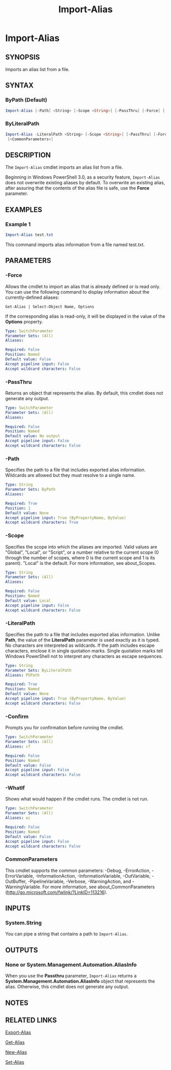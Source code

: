 ﻿---
ms.date:  06/09/2017
schema:  2.0.0
locale:  en-us
keywords:  powershell,cmdlet
online version:  http://go.microsoft.com/fwlink/?LinkID=113339
external help file:  Microsoft.PowerShell.Commands.Utility.dll-Help.xml
title:  Import-Alias
---
# Import-Alias

## SYNOPSIS

Imports an alias list from a file.

## SYNTAX

### ByPath (Default)

```powershell
Import-Alias [-Path] <String> [-Scope <String>] [-PassThru] [-Force] [-WhatIf] [-Confirm] [<CommonParameters>]
```

### ByLiteralPath

```powershell
Import-Alias -LiteralPath <String> [-Scope <String>] [-PassThru] [-Force] [-WhatIf] [-Confirm]
 [<CommonParameters>]
```

## DESCRIPTION

The `Import-Alias` cmdlet imports an alias list from a file.

Beginning in Windows PowerShell 3.0, as a security feature, `Import-Alias` does not overwrite existing aliases by default.
To overwrite an existing alias, after assuring that the contents of the alias file is safe, use the **Force** parameter.

## EXAMPLES

### Example 1

```powershell
Import-Alias test.txt
```

This command imports alias information from a file named test.txt.

## PARAMETERS

### -Force

Allows the cmdlet to import an alias that is already defined or is read only.
You can use the following command to display information about the currently-defined aliases:

`Get-Alias | Select-Object Name, Options`

If the corresponding alias is read-only, it will be displayed in the value of the **Options** property.

```yaml
Type: SwitchParameter
Parameter Sets: (All)
Aliases:

Required: False
Position: Named
Default value: False
Accept pipeline input: False
Accept wildcard characters: False
```

### -PassThru

Returns an object that represents the alias.
By default, this cmdlet does not generate any output.

```yaml
Type: SwitchParameter
Parameter Sets: (All)
Aliases:

Required: False
Position: Named
Default value: No output
Accept pipeline input: False
Accept wildcard characters: False
```

### -Path

Specifies the path to a file that includes exported alias information.
Wildcards are allowed but they must resolve to a single name.

```yaml
Type: String
Parameter Sets: ByPath
Aliases:

Required: True
Position: 1
Default value: None
Accept pipeline input: True (ByPropertyName, ByValue)
Accept wildcard characters: True
```

### -Scope

Specifies the scope into which the aliases are imported.
Valid values are "Global", "Local", or "Script", or a number relative to the current scope (0 through the number of scopes, where 0 is the current scope and 1 is its parent).
"Local" is the default.
For more information, see about_Scopes.

```yaml
Type: String
Parameter Sets: (All)
Aliases:

Required: False
Position: Named
Default value: Local
Accept pipeline input: False
Accept wildcard characters: False
```

### -LiteralPath

Specifies the path to a file that includes exported alias information.
Unlike **Path**, the value of the **LiteralPath** parameter is used exactly as it is typed.
No characters are interpreted as wildcards.
If the path includes escape characters, enclose it in single quotation marks.
Single quotation marks tell Windows PowerShell not to interpret any characters as escape sequences.

```yaml
Type: String
Parameter Sets: ByLiteralPath
Aliases: PSPath

Required: True
Position: Named
Default value: None
Accept pipeline input: True (ByPropertyName, ByValue)
Accept wildcard characters: False
```

### -Confirm

Prompts you for confirmation before running the cmdlet.

```yaml
Type: SwitchParameter
Parameter Sets: (All)
Aliases: cf

Required: False
Position: Named
Default value: False
Accept pipeline input: False
Accept wildcard characters: False
```

### -WhatIf

Shows what would happen if the cmdlet runs.
The cmdlet is not run.

```yaml
Type: SwitchParameter
Parameter Sets: (All)
Aliases: wi

Required: False
Position: Named
Default value: False
Accept pipeline input: False
Accept wildcard characters: False
```

### CommonParameters

This cmdlet supports the common parameters: -Debug, -ErrorAction, -ErrorVariable, -InformationAction, -InformationVariable, -OutVariable, -OutBuffer, -PipelineVariable, -Verbose, -WarningAction, and -WarningVariable. For more information, see about_CommonParameters (http://go.microsoft.com/fwlink/?LinkID=113216).

## INPUTS

### System.String

You can pipe a string that contains a path to `Import-Alias`.

## OUTPUTS

### None or System.Management.Automation.AliasInfo

When you use the **Passthru** parameter, `Import-Alias` returns a **System.Management.Automation.AliasInfo** object that represents the alias.
Otherwise, this cmdlet does not generate any output.

## NOTES

## RELATED LINKS

[Export-Alias](Export-Alias.md)

[Get-Alias](Get-Alias.md)

[New-Alias](New-Alias.md)

[Set-Alias](Set-Alias.md)